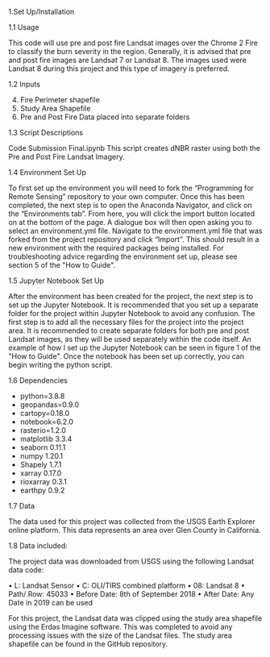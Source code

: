 1.Set Up/Installation

1.1 Usage


This code will  use pre and post fire Landsat images over the Chrome 2 Fire to classify the burn severity in the region. Generally, it is advised that pre and post fire images are Landsat 7 or Landsat 8. The images used were Landsat 8 during this project and this type of imagery is preferred. 


1.2 Inputs


4.	Fire Perimeter shapefile
5.	Study Area Shapefile
6.	Pre and Post Fire Data placed into separate folders


1.3 Script Descriptions

Code Submission Final.ipynb
This script creates dNBR raster using both the Pre and Post Fire Landsat Imagery. 


1.4 Environment Set Up 


To first set up the environment you will need to fork the “Programming for Remote Sensing” repository to your own computer. Once this has been completed, the next step is to open the Anaconda Navigator, and click on the “Environments tab”. From here, you will click the import button located on at the bottom of the page. A dialogue box will then open asking you to select an environment.yml file. Navigate to the environment.yml file that was forked from the project repository and click “Import”. This should result in a new environment with the required packages being installed. For troubleshooting advice regarding the environment set up, please see section 5 of the "How to Guide".

1.5 Jupyter Notebook Set Up 


After the environment has been created for the project, the next step is to set up the Jupyter Notebook. It is recommended that you set up a separate folder for the project within Jupyter Notebook to avoid any confusion. The first step is to add all the necessary files for the project into the project area. It is recommended to create separate folders for both pre and post Landsat images, as they will be used separately within the code itself. An example of how I set up the Jupyter Notebook can be seen in figure 1 of the "How to Guide". Once the notebook has been set up correctly, you can begin writing the python script. 

 


1.6 Dependencies


  - python=3.8.8
  - geopandas=0.9.0
  - cartopy=0.18.0
  - notebook=6.2.0
  - rasterio=1.2.0
  - matplotlib 3.3.4
  - seaborn 0.11.1
  - numpy 1.20.1
  - Shapely 1.7.1
  - xarray 0.17.0
  - rioxarray 0.3.1
  - earthpy 0.9.2


1.7 Data


The data used for this project was collected from the USGS Earth Explorer online platform. This data represents an area over Glen County in California.  


1.8 Data included: 


The project data was downloaded from USGS using the following Landsat data code: 


•	L: Landsat Sensor
•	C: OLI/TIRS combined platform
•	08: Landsat 8 
•	Path/ Row: 45033
•	Before Date: 8th of September 2018
•	After Date: Any Date in 2019 can be used


For  this project, the Landsat data was clipped using the study area shapefile using the Erdas Imagine  software. This was completed to avoid any processing issues with the size of the Landsat files. The study area shapefile can be found in the GitHub repository.  
